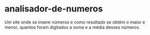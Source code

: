 # analisador-de-numeros
Um site onde se insere números e como resultado se obtém o maior e menor, quantos foram digitados a soma e a média desses números.
